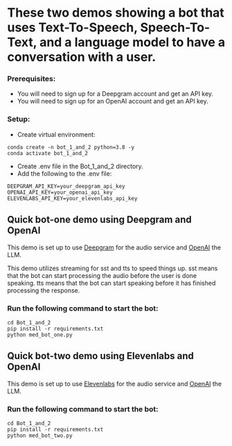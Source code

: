 # These two demos showing a bot that uses Text-To-Speech, Speech-To-Text, and a language model to have a conversation with a user.


### Prerequisites:
- You will need to sign up for a Deepgram account and get an API key.
- You will need to sign up for an OpenAI account and get an API key.

### Setup:
- Create virtual environment:
```
conda create -n bot_1_and_2 python=3.8 -y
conda activate bot_1_and_2
```

- Create .env file in the Bot_1_and_2 directory.
- Add the following to the .env file:
```
DEEPGRAM_API_KEY=your_deepgram_api_key
OPENAI_API_KEY=your_openai_api_key
ELEVENLABS_API_KEY=your_elevenlabs_api_key
```


## Quick bot-one demo using Deepgram and OpenAI

This demo is set up to use [Deepgram](www.deepgram.com) for the audio service and [OpenAI](https://openai.com) the LLM.

This demo utilizes streaming for sst and tts to speed things up. sst means that the bot can start processing the audio before the user is done speaking. tts means that the bot can start speaking before it has finished processing the response.


### Run the following command to start the bot:
```
cd Bot_1_and_2
pip install -r requirements.txt
python med_bot_one.py
```

## Quick bot-two demo using Elevenlabs and OpenAI

This demo is set up to use [Elevenlabs](www.elevenlabs.com) for the audio service and [OpenAI](https://openai.com) the LLM.


### Run the following command to start the bot:
```
cd Bot_1_and_2
pip install -r requirements.txt
python med_bot_two.py
```

